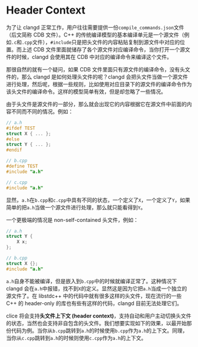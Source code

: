 # Header Context

为了让 clangd 正常工作，用户往往需要提供一份`compile_commands.json`文件（后文简称 CDB 文件）。C++ 的传统编译模型的基本编译单元是一个源文件（例如`.c`和`.cpp`文件），`#include`只是把头文件的内容粘贴复制到源文件中对应的位置。而上述 CDB 文件里面就储存了各个源文件对应编译命令，当你打开一个源文件的时候，clangd 会使用其在 CDB 中对应的编译命令来编译这个文件。

那很自然的就有一个疑问，如果 CDB 文件里面只有源文件的编译命令，没有头文件的，那么 clangd 是如何处理头文件的呢？clangd 会把头文件当做一个源文件进行处理，然后呢，根据一些规则，比如使用对应目录下的源文件的编译命令作为该头文件的编译命令。这样的模型简单有效，但是却忽略了一些情况。

由于头文件是源文件的一部分，那么就会出现它的内容根据它在源文件中前面的内容不同而不同的情况。例如：

```cpp
// a.h
#ifdef TEST
struct X { ... };
#else
struct Y { ... };
#endif

// b.cpp
#define TEST
#include "a.h"

// c.cpp
#include "a.h"
```

显然，`a.h`在`b.cpp`和`c.cpp`中具有不同的状态，一个定义了`X`，一个定义了`Y`，如果简单的把`a.h`当做一个源文件进行处理，那么就只能看得到`Y`。

一个更极端的情况是 non-self-contained 头文件，例如：

```cpp
// a.h
struct Y { 
    X x;
};

// b.cpp
struct X {};
#include "a.h"
```

`a.h`自身不能被编译，但是嵌入到`b.cpp`中的时候就编译正常了。这种情况下 clangd 会在`a.h`中报错，找不到`X`的定义。显然这是因为它把`a.h`当成一个独立的源文件了。在 libstdc++ 中的代码中就有很多这样的头文件，现在流行的一些 C++ 的 header-only 的库也有些有这样的代码，clangd 目前无法处理它们。

clice 将会支持**头文件上下文 (header context)**，支持自动和用户主动切换头文件的状态，当然也会支持非自包含的头文件。我们想要实现如下的效果，以最开始那份代码为例。当你从`b.cpp`跳转到`a.h`的时候使用`b.cpp`作为`a.h`的上下文。同理，当你从`c.cpp`跳转到`a.h`的时候则使用`c.cpp`作为`a.h`的上下文。